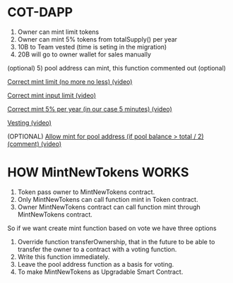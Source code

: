 # COT-DAPP

1) Owner can mint limit tokens
2) Owner can mint 5% tokens from totalSupply() per year
3) 10B to Team vested (time is seting in the migration)
4) 20B will go to owner wallet for sales manually

(optional)
5) pool address can mint, this function commented out (optional)

[Correct mint limit (no more no less) (video)](https://vk.com/videos223443924?z=video223443924_456239565%2Fpl_223443924_-2)

[Correct mint input limit (video)](https://vk.com/videos223443924?z=video223443924_456239559%2Fpl_223443924_-2)

[Correct mint 5% per year (in our case 5 minutes) (video)](https://vk.com/videos223443924?z=video223443924_456239561%2Fpl_223443924_-2)

[Vesting (video)](https://vk.com/videos223443924?z=video223443924_456239556%2Fpl_223443924_-2)

(OPTIONAL)
[Allow mint for pool address (if pool balance > total / 2) (comment) (video)](https://vk.com/videos223443924?z=video223443924_456239555%2Fpl_223443924_-2)


# HOW MintNewTokens WORKS

1) Token pass owner to MintNewTokens contract.
2) Only MintNewTokens can call function mint in Token contract.
3) Owner MintNewTokens contract can call function mint through MintNewTokens contract.

So if we want create mint function based on vote we have three options

1) Override function transferOwnership, that in the future to be able to transfer the owner to a contract with a voting function.
2) Write this function immediately.
3) Leave the pool address function as a basis for voting.
4) To make MintNewTokens as Upgradable Smart Contract.
